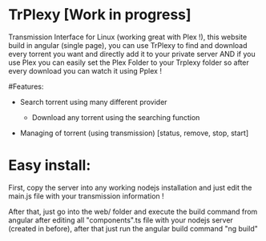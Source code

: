 # TrPlexy [Work in progress]
Transmission Interface for Linux (working great with Plex !), this website build in angular (single page), you can use TrPlexy to find and download every torrent you want and directly add it to your private server AND if you use Plex you can easily set the Plex Folder to your Trplexy folder so after every download you can watch it using Pplex !


#Features:

- Search torrent using many different provider
  - Download any torrent using the searching function

- Managing of torrent (using transmission) [status, remove, stop, start]




# Easy install:

First, copy the server into any working nodejs installation and just edit the main.js file with your transmission information !

After that, just go into the web/ folder and execute the build command from angular after editing all "components".ts file with your nodejs server (created in before), after that just run the angular build command "ng build"
